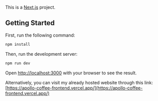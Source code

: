 This is a [Next.js](https://nextjs.org/) project.

## Getting Started

First, run the following command:

```bash
npm install
```

Then, run the development server:

```bash
npm run dev
```

Open [http://localhost:3000](http://localhost:3000) with your browser to see the result.

Alternatively, you can visit my already hosted website through this link: [https://apollo-coffee-frontend.vercel.app/](https://apollo-coffee-frontend.vercel.app/)
